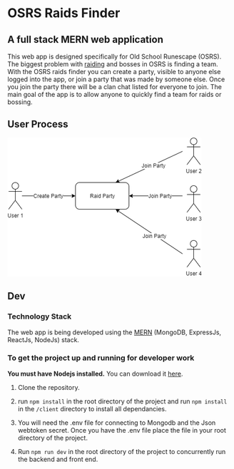 #   OSRS Raids Finder

##  A full stack MERN web application

This web app is designed specifically for Old School Runescape (OSRS). The biggest problem with [raiding](https://oldschool.runescape.wiki/w/Raids) and bosses in OSRS is finding a team. With the OSRS raids finder you can create a party, visible to anyone else logged into the app, or join a party that was made by someone else. Once you join the party there will be a clan chat listed for everyone to join. The main goal of the app is to allow anyone to quickly find a team for raids or bossing.

## User Process

![Raids Finder Diagram](/client/src/assets/RaidsFinder_Diagram.png "Raids Finder Diagram")

## Dev

### Technology Stack

The web app is being developed using the [MERN](https://www.mongodb.com/mern-stack) (MongoDB, ExpressJs, ReactJs, NodeJs) stack. 

### To get the project up and running for developer work

**You must have Nodejs installed.** You can download it [here](https://nodejs.org/).

1. Clone the repository.

2. run ```npm install``` in the root directory of the project and run ```npm install``` in the ```/client``` directory to install all dependancies.

3. You will need the .env file for connecting to Mongodb and the Json webtoken secret. Once you have the .env file place the file in your root directory of the project.

4. Run ```npm run dev``` in the root directory of the project to concurrently run the backend and front end.

